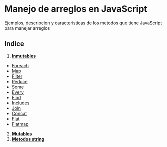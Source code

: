
# Manejo de arreglos en JavaScript

Ejemplos, descripcion y caracteristicas de los metodos que tiene JavaScript para manejar arreglos


## Indice 

1. [**Inmutables**]()

-  [Foreach]()
-  [Map]()
-  [Filter]()
-  [Reduce]()
-  [Some]()
-  [Every]()
-  [Find]()
-  [Includes]()
-  [Join]()
-  [Concat]()
-  [Flat]()
-  [Flatmap]()

2. [**Mutables**]()
3. [**Metodos string**]()
